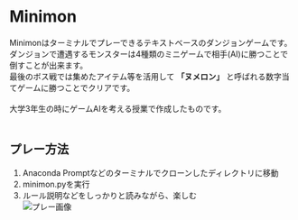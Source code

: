 # Minimon
Minimonはターミナルでプレーできるテキストベースのダンジョンゲームです。<br>
ダンジョンで遭遇するモンスターは4種類のミニゲームで相手(AI)に勝つことで倒すことが出来ます。<br>
最後のボス戦では集めたアイテム等を活用して **「ヌメロン」** と呼ばれる数字当てゲームに勝つことでクリアです。
<br><br>
大学3年生の時にゲームAIを考える授業で作成したものです。
<br><br>
## プレー方法
1. Anaconda Promptなどのターミナルでクローンしたディレクトリに移動
2. minimon.pyを実行
3. ルール説明などをしっかりと読みながら、楽しむ<br>
![プレー画像](https://gyazo.com/8a412d603d242b214d60c39132249011)
